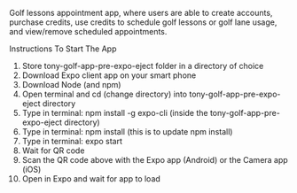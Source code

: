Golf lessons appointment app, where users are able to create accounts, purchase credits, use credits to schedule golf lessons or golf lane usage, and view/remove scheduled appointments.

Instructions To Start The App
  1. Store tony-golf-app-pre-expo-eject folder in a directory of choice
  2. Download Expo client app on your smart phone
  3. Download Node (and npm)
  4. Open terminal and cd (change directory)  into tony-golf-app-pre-expo-eject directory
  5. Type in terminal: npm install -g expo-cli (inside the tony-golf-app-pre-expo-eject directory)
  6. Type in terminal: npm install (this is to update npm install)
  7. Type in terminal: expo start
  8. Wait for QR code
  9. Scan the QR code above with the Expo app (Android) or the Camera app (iOS)
  10. Open in Expo and wait for app to load
